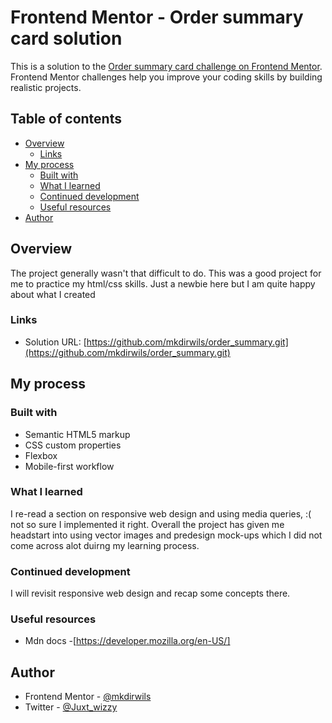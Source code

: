 # Frontend Mentor - Order summary card solution

This is a solution to the [Order summary card challenge on Frontend Mentor](https://www.frontendmentor.io/challenges/order-summary-component-QlPmajDUj). Frontend Mentor challenges help you improve your coding skills by building realistic projects. 

## Table of contents

- [Overview](#overview)
  - [Links](#links)
- [My process](#my-process)
  - [Built with](#built-with)
  - [What I learned](#what-i-learned)
  - [Continued development](#continued-development)
  - [Useful resources](#useful-resources)
- [Author](#author)



## Overview
The project generally wasn't that difficult to do. This was a good project for me to practice my html/css skills. Just a newbie here but I am quite happy about what I created 



### Links

- Solution URL: [https://github.com/mkdirwils/order_summary.git](https://github.com/mkdirwils/order_summary.git)


## My process

### Built with

- Semantic HTML5 markup
- CSS custom properties
- Flexbox
- Mobile-first workflow


### What I learned

I re-read a section on responsive web  design and using media queries, :( not so sure I implemented it right. Overall the project has given me headstart into using vector images and predesign mock-ups which I did not come across alot duirng my learning process. 



### Continued development

I will revisit responsive web design and recap some concepts there. 


### Useful resources
- Mdn docs -[https://developer.mozilla.org/en-US/]

## Author


- Frontend Mentor - [@mkdirwils](https://www.frontendmentor.io/profile/mkdirwils)
- Twitter - [@Juxt_wizzy](https://www.twitter.com/Juxt_wizzy)


